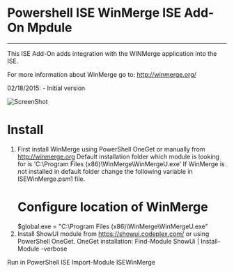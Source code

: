 # Powershell ISE WinMerge ISE Add-On Mpdule
- - -
This ISE Add-On adds integration with the WINMerge application into the ISE.

For more information about WinMerge go to: http://winmerge.org/

02/18/2015: - Initial version

![ScreenShot](https://raw.githubusercontent.com/stefanstranger/ISEWinMerge/master/isewinmergemodule.gif)

# Install
1. First install WinMerge using PowerShell OneGet or manually from http://winmerge.org
   Default installation folder which module is looking for is 'C:\Program Files (x86)\WinMerge\WinMergeU.exe'
   If WinMerge is not installed in default folder change the following variable in ISEWinMerge.psm1 file.
   # Configure location of WinMerge
   $global:exe = "C:\Program Files (x86)\WinMerge\WinMergeU.exe"
2. Install ShowUI module from https://showui.codeplex.com/ or using PowerShell OneGet.
   OneGet installation:
   Find-Module ShowUi | Install-Module -verbose

Run in PowerShell ISE
Import-Module ISEWinMerge
